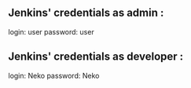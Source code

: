 ## Jenkins' credentials as admin :
login: user
password: user

## Jenkins' credentials as developer :
login: Neko
password: Neko
